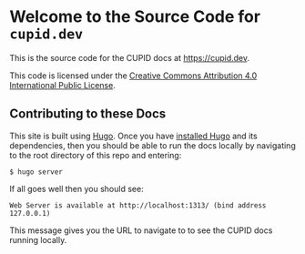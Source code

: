 # Welcome to the Source Code for `cupid.dev`

This is the source code for the CUPID docs at https://cupid.dev. 

This code is licensed under the 
[Creative Commons Attribution 4.0 International Public License][cc].

[cc]: https://creativecommons.org/licenses/by/4.0/legalcode

## Contributing to these Docs

This site is built using [Hugo][]. Once you have [installed Hugo][install] and its dependencies, 
then you should be able to run the docs locally by navigating to the root directory of this repo and entering:

[Hugo]: https://gohugo.io
[install]: https://gohugo.io/installation/

```shell
$ hugo server
```

If all goes well then you should see:

```shell
Web Server is available at http://localhost:1313/ (bind address 127.0.0.1)
```

This message gives you the URL to navigate to to see the CUPID docs running locally.
